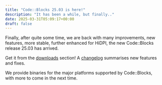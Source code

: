 ```yaml
---
title: "Code::Blocks 25.03 is here!"
description: "It has been a while, but finally.."
date: 2025-03-31T05:09:17+00:00
draft: false
---
```

Finally, after quite some time, we are back with many improvements, new features, more stable, further enhanced for HiDPI, the new Code::Blocks release 25.03 has arrived.
<!--more-->
Get it from the [downloads](/downloads) section! A [changelog](/changelogs/25.03) summarises new features and fixes.

We provide binaries for the major platforms supported by Code::Blocks, with more to come in the next time.
